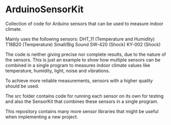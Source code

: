 # ArduinoSensorKit
Collection of code for Arduino sensors that can be used to measure indoor climate.

Mainly uses the following sensors:
DHT_11 (Temperature and Humidity)
T18B20 (Temperature)
Small/Big Sound
SW-420 (Shock)
KY-002 (Shock)

The code is neither giving precise nor complete results, due to the nature of the sensors.
This is just an example to show how multiple sensors can be combined in a single program to measures indoor climate values like temperature, humidity, light, noise and vibrations.

To achieve more reliable measurements, sensors with a higher quality should be used.

The src folder contains code for running each sensor on its own for testing and also the SensorKit that combines these sensors in a single program.

This repository contains many more sensor libraries that might be useful when implementing a new project.
